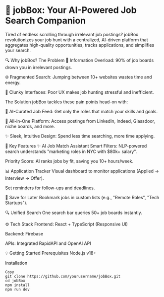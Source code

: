 # 🚀 jobBox: Your AI-Powered Job Search Companion

Tired of endless scrolling through irrelevant job postings? jobBox revolutionizes your job hunt with a centralized, AI-driven platform that aggregates high-quality opportunities, tracks applications, and simplifies your search.

🔍 Why jobBox?
The Problem
🧩 Information Overload: 90% of job boards drown you in irrelevant postings.

🌐 Fragmented Search: Jumping between 10+ websites wastes time and energy.

🤯 Clunky Interfaces: Poor UX makes job hunting stressful and inefficient.

The Solution
jobBox tackles these pain points head-on with:

🎯 AI-Curated Job Feed: Get only the roles that match your skills and goals.

🌟 All-in-One Platform: Access postings from LinkedIn, Indeed, Glassdoor, niche boards, and more.

✨ Sleek, Intuitive Design: Spend less time searching, more time applying.

🚀 Key Features
✨ AI Job Match Assistant
Smart Filters: NLP-powered search understands "marketing roles in NYC with $80k+ salary".

Priority Score: AI ranks jobs by fit, saving you 10+ hours/week.

📊 Application Tracker
Visual dashboard to monitor applications (Applied → Interview → Offer).

Set reminders for follow-ups and deadlines.

💾 Save for Later
Bookmark jobs in custom lists (e.g., "Remote Roles", "Tech Startups").

🔍 Unified Search
One search bar queries 50+ job boards instantly.

⚙️ Tech Stack
Frontend: React + TypeScript (Responsive UI)

Backend: Firebase

APIs: Integrated RapidAPI and OpenAI API

💡 Getting Started
Prerequisites
Node.js v18+

Installation

```
Copy
git clone https://github.com/yourusername/jobBox.git
cd jobBox
npm install
npm run dev
```
